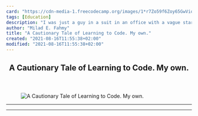 ```yaml
---
card: "https://cdn-media-1.freecodecamp.org/images/1*r7Zo59f6Zoy65GwVioQqug.jpeg"
tags: [Education]
description: "I was just a guy in a suit in an office with a vague startup "
author: "Milad E. Fahmy"
title: "A Cautionary Tale of Learning to Code. My own."
created: "2021-08-16T11:55:38+02:00"
modified: "2021-08-16T11:55:38+02:00"
---
```

<div class="site-wrapper">
<main id="site-main" class="site-main outer">
<div class="inner">
<article class="post-full post tag-education tag-technology tag-design tag-self-improvement tag-learning ">
<header class="post-full-header">
<h1 class="post-full-title">A Cautionary Tale of Learning to Code. My own.</h1>
</header>
<figure class="post-full-image">
<picture>
<source media="(max-width: 700px)" sizes="1px" srcset="data:image/gif;base64,R0lGODlhAQABAIAAAAAAAP///yH5BAEAAAAALAAAAAABAAEAAAIBRAA7 1w">
<source media="(min-width: 701px)" sizes="(max-width: 800px) 400px,
(max-width: 1170px) 700px,
1400px" srcset="https://cdn-media-1.freecodecamp.org/images/1*r7Zo59f6Zoy65GwVioQqug.jpeg 300w,
https://cdn-media-1.freecodecamp.org/images/1*r7Zo59f6Zoy65GwVioQqug.jpeg 600w,
https://cdn-media-1.freecodecamp.org/images/1*r7Zo59f6Zoy65GwVioQqug.jpeg 1000w,
https://cdn-media-1.freecodecamp.org/images/1*r7Zo59f6Zoy65GwVioQqug.jpeg 2000w">
<img onerror="this.style.display='none'" src="https://cdn-media-1.freecodecamp.org/images/1*r7Zo59f6Zoy65GwVioQqug.jpeg" alt="A Cautionary Tale of Learning to Code. My own.">
</picture>
</figure>
<section class="post-full-content">
<div class="post-content">
</div>
<hr>
<hr>
</section>
</article>
</div>
</main>
</div>
<!-- Google Tag Manager (noscript) -->
<!-- End Google Tag Manager (noscript) -->
